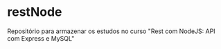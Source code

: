 # restNode
Repositório para armazenar os estudos no curso "Rest com NodeJS: API com Express e MySQL"
